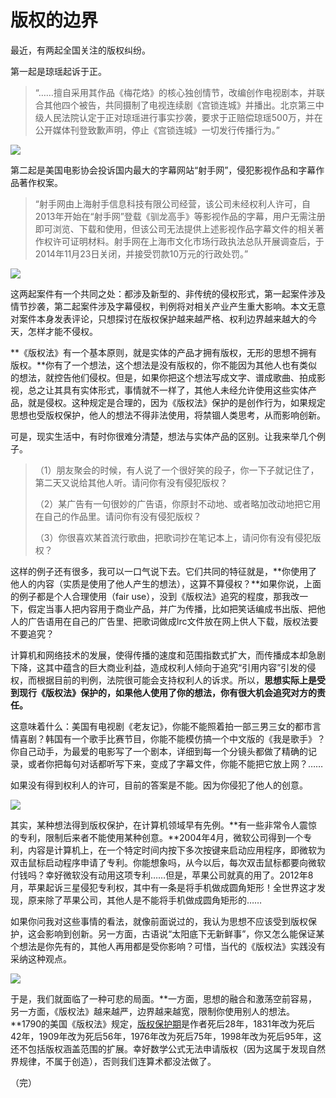 # 版权的边界

最近，有两起全国关注的版权纠纷。

第一起是琼瑶起诉于正。
 
> “……擅自采用其作品《梅花烙》的核心独创情节，改编创作电视剧本，并联合其他四个被告，共同摄制了电视连续剧《宫锁连城》并播出。北京第三中级人民法院认定于正对琼瑶进行事实抄袭，要求于正赔偿琼瑶500万，并在公开媒体刊登致歉声明，停止《宫锁连城》一切发行传播行为。”

![](http://image.beekka.com/blog/2015/bg2015010601.jpg)

第二起是美国电影协会投诉国内最大的字幕网站“射手网”，侵犯影视作品和字幕作品著作权案。

> “射手网由上海射手信息科技有限公司经营，该公司未经权利人许可，自2013年开始在“射手网”登载《驯龙高手》等影视作品的字幕，用户无需注册即可浏览、下载和使用，但该公司无法提供上述影视作品字幕文件的相关著作权许可证明材料。射手网在上海市文化市场行政执法总队开展调查后，于2014年11月23日关闭，并接受罚款10万元的行政处罚。”

![](http://image.beekka.com/blog/2015/bg2015010602.png)

这两起案件有一个共同之处：都涉及新型的、非传统的侵权形式，第一起案件涉及情节抄袭，第二起案件涉及字幕侵权，判例将对相关产业产生重大影响。本文无意对案件本身发表评论，只想探讨在版权保护越来越严格、权利边界越来越大的今天，怎样才能不侵权。

**《版权法》有一个基本原则，就是实体的产品才拥有版权，无形的思想不拥有版权。**你有了一个想法，这个想法是没有版权的，你不能因为其他人也有类似的想法，就控告他们侵权。但是，如果你把这个想法写成文字、谱成歌曲、拍成影视，总之让其具有实体形式，事情就不一样了，其他人未经允许使用这些实体产品，就是侵权。这种规定是合理的，因为《版权法》保护的是创作行为，如果规定思想也受版权保护，他人的想法不得非法使用，将禁锢人类思考，从而影响创新。

可是，现实生活中，有时你很难分清楚，想法与实体产品的区别。让我来举几个例子。

> （1）朋友聚会的时候，有人说了一个很好笑的段子，你一下子就记住了，第二天又说给其他人听。请问你有没有侵犯版权？
> 
> （2）某广告有一句很妙的广告语，你原封不动地、或者略加改动地把它用在自己的作品里。请问你有没有侵犯版权？
> 
> （3）你很喜欢某首流行歌曲，把歌词抄在笔记本上，请问你有没有侵犯版权？

这样的例子还有很多，我可以一口气说下去。它们共同的特征就是，**你使用了他人的内容（实质是使用了他人产生的想法），这算不算侵权？**如果你说，上面的例子都是个人合理使用（fair use），没到《版权法》追究的程度，那我改一下，假定当事人把内容用于商业产品，并广为传播，比如把笑话编成书出版、把他人的广告语用在自己的广告里、把歌词做成lrc文件放在网上供人下载，版权法要不要追究？

计算机和网络技术的发展，使得传播的速度和范围指数式扩大，而传播成本却急剧下降，这其中蕴含的巨大商业利益，造成权利人倾向于追究“引用内容”引发的侵权，而根据目前的判例，法院很可能会支持权利人的诉求。所以，**思想实际上是受到现行《版权法》保护的，如果他人使用了你的想法，你有很大机会追究对方的责任。**

这意味着什么：美国有电视剧《老友记》，你能不能照着拍一部三男三女的都市言情喜剧？韩国有一个歌手比赛节目，你能不能模仿搞一个中文版的《我是歌手》？你自己动手，为最爱的电影写了一个剧本，详细到每一个分镜头都做了精确的记录，或者你把每句对话都听写下来，变成了字幕文件，你能不能把它放上网？……

如果没有得到权利人的许可，目前的答案是不能。因为你侵犯了他人的创意。

![](http://image.beekka.com/blog/2015/bg2015010603.jpg)
 
其实，某种想法得到版权保护，在计算机领域早有先例。**有一些非常令人震惊的专利，限制后来者不能使用某种创意。**2004年4月，微软公司得到一个专利，内容是计算机上，在一个特定时间内按下多次按键来启动应用程序，即微软为双击鼠标启动程序申请了专利。你能想象吗，从今以后，每次双击鼠标都要向微软付钱吗？幸好微软没有动用这项专利……但是，苹果公司就真的用了。2012年8月，苹果起诉三星侵犯专利权，其中有一条是将手机做成圆角矩形！全世界这才发现，原来除了苹果公司，其他人是不能将手机做成圆角矩形的……

如果你问我对这些事情的看法，就像前面说过的，我认为思想不应该受到版权保护，这会影响到创新。另一方面，古语说“太阳底下无新鲜事”，你又怎么能保证某个想法是你先有的，其他人再用都是受你影响？可惜，当代的《版权法》实践没有采纳这种观点。

![](http://image.beekka.com/blog/2015/bg2015010604.png)
 
于是，我们就面临了一种可悲的局面。**一方面，思想的融合和激荡空前容易，另一方面，《版权法》越来越严，边界越来越宽，限制你使用别人的想法。**1790的美国《版权法》规定，[版权保护期](http://en.wikipedia.org/wiki/Copyright_term)是作者死后28年，1831年改为死后42年，1909年改为死后56年，1976年改为死后75年，1998年改为死后95年，这还不包括版权涵盖范围的扩展。幸好数学公式无法申请版权（因为这属于发现自然界规律，不属于创造），否则我们连算术都没法做了。

（完）







